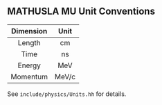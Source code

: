## MATHUSLA MU Unit Conventions

| Dimension | Unit  |
|:---------:|:-----:|
|  Length   | cm    |
|  Time     | ns    |
|  Energy   | MeV   |
|  Momentum | MeV/c |

See `include/physics/Units.hh` for details.